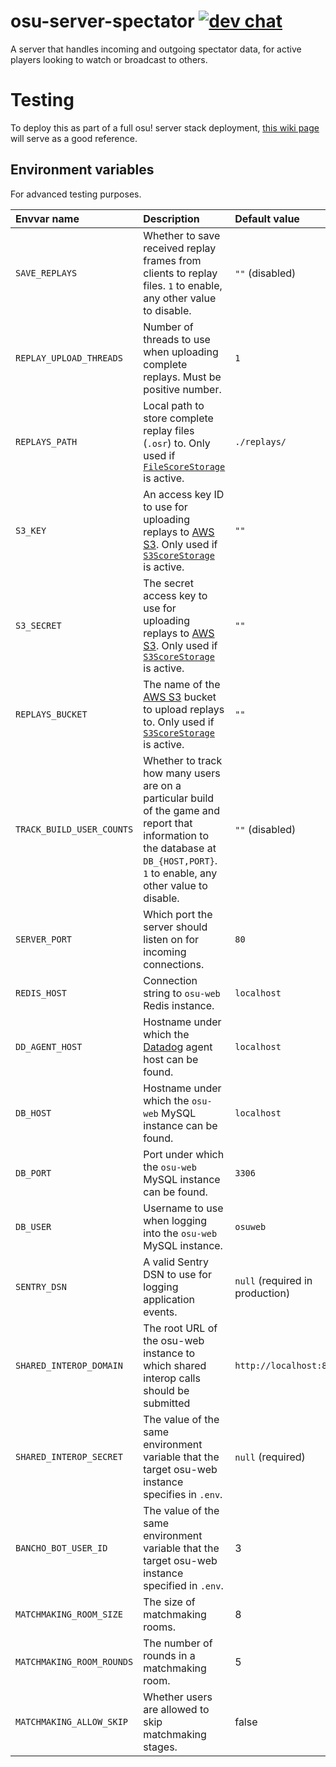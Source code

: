 # osu-server-spectator [![dev chat](https://discordapp.com/api/guilds/188630481301012481/widget.png?style=shield)](https://discord.gg/ppy)

A server that handles incoming and outgoing spectator data, for active players looking to watch or broadcast to others.

# Testing

To deploy this as part of a full osu! server stack deployment, [this wiki page](https://github.com/ppy/osu/wiki/Testing-web-server-full-stack-with-osu!) will serve as a good reference.

## Environment variables

For advanced testing purposes.

| Envvar name | Description                                                                                                                                                                                                                                    | Default value     |
| :- |:-----------------------------------------------------------------------------------------------------------------------------------------------------------------------------------------------------------------------------------------------|:------------------|
| `SAVE_REPLAYS` | Whether to save received replay frames from clients to replay files. `1` to enable, any other value to disable.                                                                                                                                | `""` (disabled)   |
| `REPLAY_UPLOAD_THREADS` | Number of threads to use when uploading complete replays. Must be positive number.                                                                                                                                                             | `1`               |
| `REPLAYS_PATH` | Local path to store complete replay files (`.osr`) to. Only used if [`FileScoreStorage`](https://github.com/ppy/osu-server-spectator/blob/master/osu.Server.Spectator/Storage/FileScoreStorage.cs) is active.                                  | `./replays/`      |
| `S3_KEY` | An access key ID to use for uploading replays to [AWS S3](https://aws.amazon.com/s3/). Only used if [`S3ScoreStorage`](https://github.com/ppy/osu-server-spectator/blob/master/osu.Server.Spectator/Storage/S3ScoreStorage.cs) is active.      | `""`              |
| `S3_SECRET` | The secret access key to use for uploading replays to [AWS S3](https://aws.amazon.com/s3/). Only used if [`S3ScoreStorage`](https://github.com/ppy/osu-server-spectator/blob/master/osu.Server.Spectator/Storage/S3ScoreStorage.cs) is active. | `""`              |
| `REPLAYS_BUCKET` | The name of the [AWS S3](https://aws.amazon.com/s3/) bucket to upload replays to. Only used if [`S3ScoreStorage`](https://github.com/ppy/osu-server-spectator/blob/master/osu.Server.Spectator/Storage/S3ScoreStorage.cs) is active.           | `""`              |
| `TRACK_BUILD_USER_COUNTS` | Whether to track how many users are on a particular build of the game and report that information to the database at `DB_{HOST,PORT}`. `1` to enable, any other value to disable.                                                              | `""` (disabled)   |
| `SERVER_PORT` | Which port the server should listen on for incoming connections.                                                                                                                                                                               | `80`              |
| `REDIS_HOST` | Connection string to `osu-web` Redis instance.                                                                                                                                                                                                 | `localhost`       |
| `DD_AGENT_HOST` | Hostname under which the [Datadog](https://www.datadoghq.com/) agent host can be found.                                                                                                                                                        | `localhost`       |
| `DB_HOST` | Hostname under which the `osu-web` MySQL instance can be found.                                                                                                                                                                                | `localhost`       |
| `DB_PORT` | Port under which the `osu-web` MySQL instance can be found.                                                                                                                                                                                    | `3306`            |
| `DB_USER` | Username to use when logging into the `osu-web` MySQL instance.                                                                                                                                                                                | `osuweb`          |
| `SENTRY_DSN` | A valid Sentry DSN to use for logging application events.                                                                                                                                                                                      | `null` (required in production) |
| `SHARED_INTEROP_DOMAIN` | The root URL of the osu-web instance to which shared interop calls should be submitted                                                                                                                                                         | `http://localhost:80` |
| `SHARED_INTEROP_SECRET` | The value of the same environment variable that the target osu-web instance specifies in `.env`.                                                                                                                                               | `null` (required) |
| `BANCHO_BOT_USER_ID` | The value of the same environment variable that the target osu-web instance specified in `.env`.                                                                                                                                               | 3 |
| `MATCHMAKING_ROOM_SIZE` | The size of matchmaking rooms.                                                                                                                                                                                                                 | 8 |
| `MATCHMAKING_ROOM_ROUNDS` | The number of rounds in a matchmaking room.                                                                                                                                                                                                    | 5 |
| `MATCHMAKING_ALLOW_SKIP` | Whether users are allowed to skip matchmaking stages.                                                                                                                                                                                          | false | 